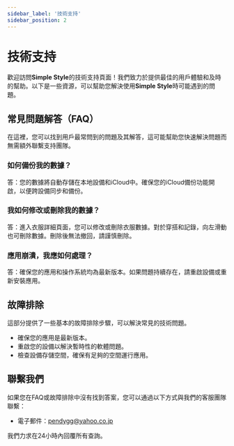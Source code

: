 ```yaml
---
sidebar_label: '技術支持'
sidebar_position: 2
---
```


# 技術支持

歡迎訪問**Simple Style**的技術支持頁面！我們致力於提供最佳的用戶體驗和及時的幫助。以下是一些資源，可以幫助您解決使用**Simple Style**時可能遇到的問題。

## 常見問題解答（FAQ）

在這裡，您可以找到用戶最常問到的問題及其解答，這可能幫助您快速解決問題而無需額外聯繫支持團隊。

### 如何備份我的數據？
答：您的數據將自動存儲在本地設備和iCloud中。確保您的iCloud備份功能開啟，以便跨設備同步和備份。

### 我如何修改或刪除我的數據？
答：進入衣服詳細頁面，您可以修改或刪除衣服數據。對於穿搭和記錄，向左滑動也可刪除數據。刪除後無法撤回，請謹慎刪除。

### 應用崩潰，我應如何處理？
答：確保您的應用和操作系統均為最新版本。如果問題持續存在，請重啟設備或重新安裝應用。

## 故障排除

這部分提供了一些基本的故障排除步驟，可以解決常見的技術問題。

- 確保您的應用是最新版本。
- 重啟您的設備以解決暫時性的軟體問題。
- 檢查設備存儲空間，確保有足夠的空間運行應用。

## 聯繫我們

如果您在FAQ或故障排除中沒有找到答案，您可以通過以下方式與我們的客服團隊聯繫：

- 電子郵件：pendygg@yahoo.co.jp

我們力求在24小時內回覆所有查詢。
